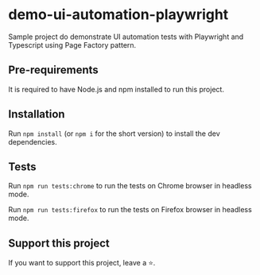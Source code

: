 # demo-ui-automation-playwright

Sample project do demonstrate UI automation tests with Playwright and Typescript using Page Factory pattern. 

## Pre-requirements

It is required to have Node.js and npm installed to run this project.

## Installation

Run `npm install` (or `npm i` for the short version) to install the dev dependencies.

## Tests

Run `npm run tests:chrome` to run the tests on Chrome browser in headless mode.

Run `npm run tests:firefox` to run the tests on Firefox browser in headless mode.

## Support this project

If you want to support this project, leave a ⭐.
